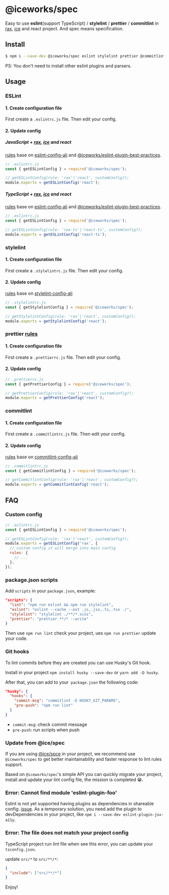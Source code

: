 # @iceworks/spec

Easy to use **eslint**(support TypeScript) / **stylelint** / **prettier** / **commitlint** in [rax](https://rax.js.org/), [ice](https://ice.work/) and react project. And spec means specification.

## Install

```bash
$ npm i --save-dev @iceworks/spec eslint stylelint prettier @commitlint/cli
```

PS: You don't need to install other eslint plugins and parsers.

## Usage

### ESLint

#### 1. Create configuration file

First create a `.eslintrc.js` file. Then edit your config.

#### 2. Update config

##### JavaScript + [rax](https://rax.js.org/), [ice](https://ice.work/) and react

[rules](./src/eslint/react.js) base on [eslint-config-ali](https://www.npmjs.com/package/eslint-config-ali) and [@iceworks/eslint-plugin-best-practices](https://www.npmjs.com/package/@iceworks/eslint-plugin-best-practices).

```js
// .eslintrc.js
const { getESLintConfig } = require('@iceworks/spec');

// getESLintConfig(rule: 'rax'|'react', customConfig?);
module.exports = getESLintConfig('react');
```

##### TypeScript + [rax](https://rax.js.org/), [ice](https://ice.work/) and react

[rules](./src/eslint/react-ts.js) base on [eslint-config-ali](https://www.npmjs.com/package/eslint-config-ali) and [@iceworks/eslint-plugin-best-practices](https://www.npmjs.com/package/@iceworks/eslint-plugin-best-practices).

```js
// .eslintrc.js
const { getESLintConfig } = require('@iceworks/spec');

// getESLintConfig(rule: 'rax-ts'|'react-ts', customConfig?);
module.exports = getESLintConfig('react-ts');
```

### stylelint

#### 1. Create configuration file

First create a `.stylelintrc.js` file. Then edit your config.

#### 2. Update config

[rules](./src/stylelint/react.js) base on [stylelint-config-ali](https://www.npmjs.com/package/stylelint-config-ali)

```js
// .stylelintrc.js
const { getStylelintConfig } = require('@iceworks/spec');

// getStylelintConfig(rule: 'rax'|'react', customConfig?);
module.exports = getStylelintConfig('react');
```

### prettier [rules](./src/prettier/react.js)

#### 1. Create configuration file

First create a `.prettierrc.js` file. Then edit your config.

#### 2. Update config

```js
// .prettierrc.js
const { getPrettierConfig } = require('@iceworks/spec');

// getPrettierConfig(rule: 'rax'|'react', customConfig?);
module.exports = getPrettierConfig('react');
```

### commitlint

#### 1. Create configuration file

First create a `.commitlintrc.js` file. Then edit your config.

#### 2. Update config

[rules](./src/commitlint/react.js) base on [commitlint-config-ali](https://www.npmjs.com/package/commitlint-config-ali)

```js
// .commitlintrc.js
const { getCommitlintConfig } = require('@iceworks/spec');

// getCommitlintConfig(rule: 'rax'|'react', customConfig?);
module.exports = getCommitlintConfig('react');
```

## FAQ

### Custom config

```js
// .eslintrc.js
const { getESLintConfig } = require('@iceworks/spec');

// getESLintConfig(rule: 'rax'|'react', customConfig?);
module.exports = getESLintConfig('rax', {
  // custom config it will merge into main config
  rules: {
    // ...
  },
});
```

### package.json scripts

Add `scripts` in your `package.json`, example:

```json
"scripts": {
  "lint": "npm run eslint && npm run stylelint",
  "eslint": "eslint --cache --ext .js,.jsx,.ts,.tsx ./",
  "stylelint": "stylelint ./**/*.scss",
  "prettier": "prettier **/* --write"
}
```

Then use `npm run lint` check your project, ues `npm run prettier` update your code.

### Git hooks

To lint commits before they are created you can use Husky's Git hook.

Install in your project `npm install husky --save-dev` or `yarn add -D husky`.

After that, you can add to your` package.json` the following code:

```json
"husky": {
  "hooks": {
    "commit-msg": "commitlint -E HUSKY_GIT_PARAMS",
    "pre-push": "npm run lint"
  }
}
```

- `commit-msg`: check commit message
- `pre-push`: run scripts when push

### Update from @ice/spec

If you are using [@ice/spce](https://www.npmjs.com/package/@ice/spec) in your project, we recommend use `@iceworks/spec` to get better maintainability and faster response to lint rules support.

Based on `@iceworks/spec`'s simple API you can quickly migrate your project, install and update your lint config file, the mission is completed 😁.

### Error: Cannot find module 'eslint-plugin-foo'

Eslint is not yet supported having plugins as dependencies in shareable config. [issue](https://github.com/eslint/eslint/issues/3458). As a temporary solution, you need add the plugin to devDependencies in your project, like `npm i --save-dev eslint-plugin-jsx-a11y`.

### Error: The file does not match your project config

TypeScript project run lint file when see this error, you can update your `tsconfig.json`.

update `src/*` to `src/**/*`:

```json
{
  "include": ["src/**/*"]
}
```

Enjoy!
